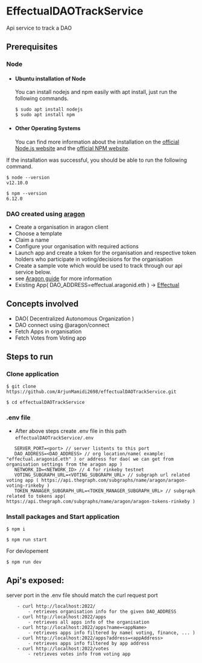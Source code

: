 # EffectualDAOTrackService

Api service to track a DAO

## Prerequisites

### Node

-   #### Ubuntu installation of Node

    You can install nodejs and npm easily with apt install, just run the following commands.

        $ sudo apt install nodejs
        $ sudo apt install npm

-   #### Other Operating Systems
    You can find more information about the installation on the [official Node.js website](https://nodejs.org/) and the [official NPM website](https://npmjs.org/).

If the installation was successful, you should be able to run the following command.

    $ node --version
    v12.10.0

    $ npm --version
    6.12.0

### DAO created using [aragon](https://client.aragon.org/#/)

-   Create a organisation in aragon client
-   Choose a template
-   Claim a name
-   Configure your organisation with required actions
-   Launch app and create a token for the organisation and respective token holders who participate in voting/decisions for the organisation
-   Create a sample vote which would be used to track through our api service below.
-   see [Aragon guide](https://help.aragon.org/collection/1-aragon-user-guide) for more information
-   Existing App( DAO_ADDRESS=effectual.aragonid.eth ) -> [Effectual]( https://client.aragon.org/#/effectual.aragonid.eth )
## Concepts involved

-   DAO( Decentralized Autonomous Organization )
-   DAO connect using @aragon/connect
-   Fetch Apps in organisation
-   Fetch Votes from Voting app

## Steps to run

### Clone application

```
$ git clone https://github.com/ArjunMamidi2698/effectualDAOTrackService.git

$ cd effectualDAOTrackService
```

### .env file

-   After above steps create .env file in this path `effectualDAOTrackService/.env`

```
   SERVER_PORT=<port> // server listents to this port
   DAO_ADDRESS=<DAO_ADDRESS> // org location/name( example: "effectual.aragonid.eth" ) or address for dao( we can get from organisation settings from the aragon app )
   NETWORK_ID=<NETWORK_ID> // 4 for rinkeby testnet
   VOTING_SUBGRAPH_URL=<VOTING_SUBGRAPH_URL> // subgraph url related voting app ( https://api.thegraph.com/subgraphs/name/aragon/aragon-voting-rinkeby )
   TOKEN_MANAGER_SUBGRAPH_URL=<TOKEN_MANAGER_SUBGRAPH_URL> // subgraph related to tokens app( https://api.thegraph.com/subgraphs/name/aragon/aragon-tokens-rinkeby )
```

### Install packages and Start application

```
$ npm i

$ npm run start
```
For devlopement
```
$ npm run dev
```

## Api's exposed:

server port in the .env file should match the curl request port

```
    - curl http://localhost:2022/
        - retrieves organisation info for the given DAO_ADDRESS
    - curl http://localhost:2022/apps
        - retrieves all apps info of the organisation
    - curl http://localhost:2022/apps?name=<appName>
        - retrieves apps info filtered by name( voting, finance, ... )
    - curl http://localhost:2022/apps?address=<appAddress>
        - retrieves apps info filtered by app address
    - curl http://localhost:2022/votes
        - retrieves votes info from voting app

```

